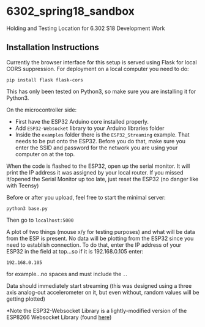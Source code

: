 # 6302_spring18_sandbox
Holding and Testing Location for 6.302 S18 Development Work

## Installation Instructions

Currently the browser interface for this setup is served using Flask for local CORS suppression.  For deployment on a local computer you need to do:

```
pip install flask flask-cors
```

This has only been tested on Python3, so make sure you are installing it for Python3.

On the microcontroller side:

* First have the ESP32 Arduino core installed properly.
* Add `ESP32-Websocket` library to your Arduino libraries folder
* Inside the `examples` folder there is the `ESP32_Streaming` example.  That needs to be put onto the ESP32.  Before you do that, make sure you enter the SSID and password for the network you are using your computer on at the top.


When the code is flashed to the ESP32, open up the serial monitor. It will print the IP address it was assigned by your local router.   If you missed it/opened the Serial Monitor up too late, just reset the ESP32 (no danger like with Teensy)

Before or after you upload, feel free to start the minimal server:

```
python3 base.py
```

Then go to `localhost:5000`

A plot of two things (mouse x/y for testing purposes) and what will be data from the ESP is present. No data will be plotting from the ESP32 since you need to establish connection.  To do that, enter the IP address of your ESP32 in the field at top...so if it is 192.168.0.105 enter:

```
192.168.0.105
```

for example...no spaces and must include the `.`.  

Data should immediately start streaming (this was designed using a three axis analog-out accelerometer on it, but even without, random values will be getting plotted)


*Note the ESP32-Websocket Library is a lightly-modified version of the ESP8266 Websocket Library (found <a href="https://github.com/morrissinger/ESP8266-Websocket" target="_blank">here</a>)
